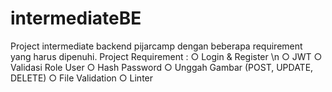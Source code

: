# intermediateBE

Project intermediate backend pijarcamp dengan beberapa requirement yang harus dipenuhi.
Project Requirement :
○ Login & Register \n
○ JWT
○ Validasi Role User
○ Hash Password
○ Unggah Gambar (POST, UPDATE, DELETE)
○ File Validation
○ Linter

